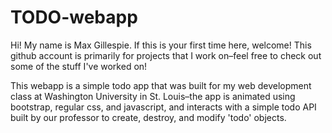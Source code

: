 # TODO-webapp


Hi! My name is Max Gillespie. If this is your first time here, welcome! This github account is primarily for projects that I work on–feel free to check out some of the stuff I've worked on!

This webapp is a simple todo app that was built for my web development class at Washington University in St. Louis–the app is animated using bootstrap, regular css, and javascript, and interacts with a simple todo API built by our professor to create, destroy, and modify 'todo' objects. 

